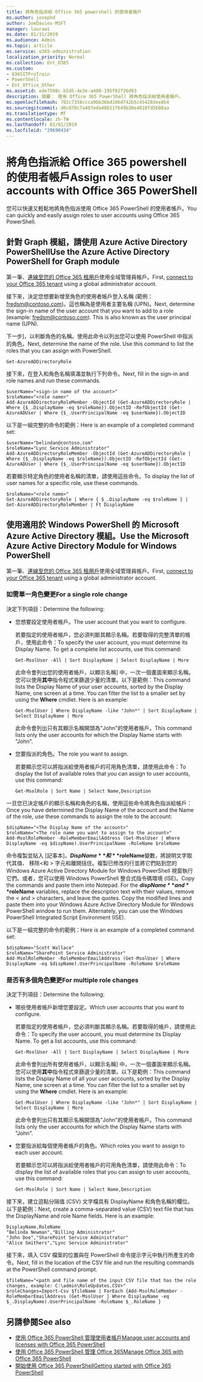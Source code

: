 ```yaml
---
title: 將角色指派給 Office 365 powershell 的使用者帳戶
ms.author: josephd
author: JoeDavies-MSFT
manager: laurawi
ms.date: 01/31/2019
ms.audience: Admin
ms.topic: article
ms.service: o365-administration
localization_priority: Normal
ms.collection: Ent_O365
ms.custom:
- O365ITProTrain
- PowerShell
- Ent_Office_Other
ms.assetid: ede7598c-b5d5-4e3e-a488-195f02f26d93
description: 摘要： 使用 Office 365 PowerShell 將角色指派給使用者帳戶。
ms.openlocfilehash: 702c7358ccca9bb36bd106d742b5c454283ee8b4
ms.sourcegitcommit: d0c870c7a487eda48b11f649b30e4818fd5608aa
ms.translationtype: MT
ms.contentlocale: zh-TW
ms.lasthandoff: 02/01/2019
ms.locfileid: "29690434"
---
```

# <a name="assign-roles-to-user-accounts-with-office-365-powershell"></a><span data-ttu-id="5972a-103">將角色指派給 Office 365 powershell 的使用者帳戶</span><span class="sxs-lookup"><span data-stu-id="5972a-103">Assign roles to user accounts with Office 365 PowerShell</span></span>

<span data-ttu-id="5972a-104">您可以快速又輕鬆地將角色指派使用 Office 365 PowerShell 的使用者帳戶。</span><span class="sxs-lookup"><span data-stu-id="5972a-104">You can quickly and easily assign roles to user accounts using Office 365 PowerShell.</span></span>

## <a name="use-the-azure-active-directory-powershell-for-graph-module"></a><span data-ttu-id="5972a-105">針對 Graph 模組，請使用 Azure Active Directory PowerShell</span><span class="sxs-lookup"><span data-stu-id="5972a-105">Use the Azure Active Directory PowerShell for Graph module</span></span>

<span data-ttu-id="5972a-106">第一筆、[連線至您的 Office 365 租用戶](connect-to-office-365-powershell.md#connect-with-the-azure-active-directory-powershell-for-graph-module)使用全域管理員帳戶。</span><span class="sxs-lookup"><span data-stu-id="5972a-106">First, [connect to your Office 365 tenant](connect-to-office-365-powershell.md#connect-with-the-azure-active-directory-powershell-for-graph-module) using a global administrator account.</span></span>
  
<span data-ttu-id="5972a-p101">接下來，決定您想要新增至角色的使用者帳戶登入名稱 (範例： fredsm@contoso.com)。這也稱為是使用者主要名稱 (UPN)。</span><span class="sxs-lookup"><span data-stu-id="5972a-p101">Next, determine the sign-in name of the user account that you want to add to a role (example: fredsm@contoso.com). This is also known as the user principal name (UPN).</span></span>

<span data-ttu-id="5972a-p102">下一步]，以判斷角色的名稱。使用此命令以列出您可以使用 PowerShell 中指派的角色。</span><span class="sxs-lookup"><span data-stu-id="5972a-p102">Next, determine the name of the role. Use this command to list the roles that you can assign with PowerShell.</span></span>

````
Get-AzureADDirectoryRole
````

<span data-ttu-id="5972a-111">接下來，在登入和角色名稱填滿並執行下列命令。</span><span class="sxs-lookup"><span data-stu-id="5972a-111">Next, fill in the sign-in and role names and run these commands.</span></span>
  
```
$userName="<sign-in name of the account>"
$roleName="<role name>"
Add-AzureADDirectoryRoleMember -ObjectId (Get-AzureADDirectoryRole | Where {$_.DisplayName -eq $roleName}).ObjectID -RefObjectId (Get-AzureADUser | Where {$_.UserPrincipalName -eq $userName}).ObjectID
```

<span data-ttu-id="5972a-112">以下是一組完整的命令的範例：</span><span class="sxs-lookup"><span data-stu-id="5972a-112">Here is an example of a completed command set:</span></span>
  
```
$userName="belindan@contoso.com"
$roleName="Lync Service Administrator"
Add-AzureADDirectoryRoleMember -ObjectId (Get-AzureADDirectoryRole | Where {$_.DisplayName -eq $roleName}).ObjectID -RefObjectId (Get-AzureADUser | Where {$_.UserPrincipalName -eq $userName}).ObjectID
```

<span data-ttu-id="5972a-113">若要顯示特定角色的使用者名稱的清單，請使用這些命令。</span><span class="sxs-lookup"><span data-stu-id="5972a-113">To display the list of user names for a specific role, use these commands.</span></span>

```
$roleName="<role name>"
Get-AzureADDirectoryRole | Where { $_.DisplayName -eq $roleName } | Get-AzureADDirectoryRoleMember | Ft DisplayName
```

## <a name="use-the-microsoft-azure-active-directory-module-for-windows-powershell"></a><span data-ttu-id="5972a-114">使用適用於 Windows PowerShell 的 Microsoft Azure Active Directory 模組。</span><span class="sxs-lookup"><span data-stu-id="5972a-114">Use the Microsoft Azure Active Directory Module for Windows PowerShell</span></span>

<span data-ttu-id="5972a-115">第一筆、[連線至您的 Office 365 租用戶](connect-to-office-365-powershell.md#connect-with-the-microsoft-azure-active-directory-module-for-windows-powershell)使用全域管理員帳戶。</span><span class="sxs-lookup"><span data-stu-id="5972a-115">First, [connect to your Office 365 tenant](connect-to-office-365-powershell.md#connect-with-the-microsoft-azure-active-directory-module-for-windows-powershell) using a global administrator account.</span></span>
  
### <a name="for-a-single-role-change"></a><span data-ttu-id="5972a-116">如需單一角色變更</span><span class="sxs-lookup"><span data-stu-id="5972a-116">For a single role change</span></span>

<span data-ttu-id="5972a-117">決定下列項目：</span><span class="sxs-lookup"><span data-stu-id="5972a-117">Determine the following:</span></span>
  
- <span data-ttu-id="5972a-118">您想要設定使用者帳戶。</span><span class="sxs-lookup"><span data-stu-id="5972a-118">The user account that you want to configure.</span></span>
    
    <span data-ttu-id="5972a-p103">若要指定的使用者帳戶，您必須判斷其顯示名稱。若要取得的完整清單的帳戶，使用此命令：</span><span class="sxs-lookup"><span data-stu-id="5972a-p103">To specify the user account, you must determine its Display Name. To get a complete list accounts, use this command:</span></span>
    
  ```
  Get-MsolUser -All | Sort DisplayName | Select DisplayName | More
  ```

    <span data-ttu-id="5972a-p104">此命令會列出您的使用者帳戶，以顯示名稱] 中，一次一個畫面來顯示名稱。您可以使用**其中**指令程式來篩選少量的清單。以下是範例：</span><span class="sxs-lookup"><span data-stu-id="5972a-p104">This command lists the Display Name of your user accounts, sorted by the Display Name, one screen at a time. You can filter the list to a smaller set by using the **Where** cmdlet. Here is an example:</span></span>
    
  ```
  Get-MsolUser | Where DisplayName -like "John*" | Sort DisplayName | Select DisplayName | More
  ```

    <span data-ttu-id="5972a-124">此命令會列出只有其顯示名稱開頭為"John"的使用者帳戶。</span><span class="sxs-lookup"><span data-stu-id="5972a-124">This command lists only the user accounts for which the Display Name starts with "John".</span></span>
    
- <span data-ttu-id="5972a-125">您要指派的角色。</span><span class="sxs-lookup"><span data-stu-id="5972a-125">The role you want to assign.</span></span>
    
    <span data-ttu-id="5972a-126">若要顯示您可以將指派給使用者帳戶的可用角色清單，請使用此命令：</span><span class="sxs-lookup"><span data-stu-id="5972a-126">To display the list of available roles that you can assign to user accounts, use this command:</span></span>
    
  ```
  Get-MsolRole | Sort Name | Select Name,Description
  ```

<span data-ttu-id="5972a-127">一旦您已決定帳戶的顯示名稱和角色的名稱，使用這些命令將角色指派給帳戶：</span><span class="sxs-lookup"><span data-stu-id="5972a-127">Once you have determined the Display Name of the account and the Name of the role, use these commands to assign the role to the account:</span></span>
  
```
$dispName="<The Display Name of the account>"
$roleName="<The role name you want to assign to the account>"
Add-MsolRoleMember -RoleMemberEmailAddress (Get-MsolUser | Where DisplayName -eq $dispName).UserPrincipalName -RoleName $roleName
```

<span data-ttu-id="5972a-p105">命令複製並貼入 [記事本]。**$DispName**和 **$roleName**變數，將說明文字取代其值、 移除\<和 > 字元和離開括住。複製已修改的行並將它們貼到您的 Windows Azure Active Directory Module for Windows PowerShell 視窗執行它們。或者，您可以使用 Windows PowerShell 整合式指令碼環境 (ISE)。</span><span class="sxs-lookup"><span data-stu-id="5972a-p105">Copy the commands and paste them into Notepad. For the **$dispName** and **$roleName** variables, replace the description text with their values, remove the \< and > characters, and leave the quotes. Copy the modified lines and paste them into your Windows Azure Active Directory Module for Windows PowerShell window to run them. Alternately, you can use the Windows PowerShell Integrated Script Environment (ISE).</span></span>
  
<span data-ttu-id="5972a-132">以下是一組完整的命令的範例：</span><span class="sxs-lookup"><span data-stu-id="5972a-132">Here is an example of a completed command set:</span></span>
  
```
$dispName="Scott Wallace"
$roleName="SharePoint Service Administrator"
Add-MsolRoleMember -RoleMemberEmailAddress (Get-MsolUser | Where DisplayName -eq $dispName).UserPrincipalName -RoleName $roleName
```

### <a name="for-multiple-role-changes"></a><span data-ttu-id="5972a-133">是否有多個角色變更</span><span class="sxs-lookup"><span data-stu-id="5972a-133">For multiple role changes</span></span>

<span data-ttu-id="5972a-134">決定下列項目：</span><span class="sxs-lookup"><span data-stu-id="5972a-134">Determine the following:</span></span>
  
- <span data-ttu-id="5972a-135">哪些使用者帳戶新增您要設定。</span><span class="sxs-lookup"><span data-stu-id="5972a-135">Which user accounts that you want to configure.</span></span>
    
    <span data-ttu-id="5972a-p106">若要指定的使用者帳戶，您必須判斷其顯示名稱。若要取得的帳戶，請使用此命令：</span><span class="sxs-lookup"><span data-stu-id="5972a-p106">To specify the user account, you must determine its Display Name. To get a list accounts, use this command:</span></span>
    
  ```
  Get-MsolUser -All | Sort DisplayName | Select DisplayName | More
  ```

    <span data-ttu-id="5972a-p107">此命令會列出所有使用者帳戶，以顯示名稱] 中，一次一個畫面來顯示名稱。您可以使用**其中**指令程式來篩選少量的清單。以下是範例：</span><span class="sxs-lookup"><span data-stu-id="5972a-p107">This command lists the Display Name of all your user accounts, sorted by the Display Name, one screen at a time. You can filter the list to a smaller set by using the **Where** cmdlet. Here is an example:</span></span>
    
  ```
  Get-MsolUser | Where DisplayName -like "John*" | Sort DisplayName | Select DisplayName | More
  ```

    <span data-ttu-id="5972a-141">此命令會列出只有其顯示名稱開頭為"John"的使用者帳戶。</span><span class="sxs-lookup"><span data-stu-id="5972a-141">This command lists only the user accounts for which the Display Name starts with "John".</span></span>
    
- <span data-ttu-id="5972a-142">您要指派給每個使用者帳戶的角色。</span><span class="sxs-lookup"><span data-stu-id="5972a-142">Which roles you want to assign to each user account.</span></span>
    
    <span data-ttu-id="5972a-143">若要顯示您可以將指派給使用者帳戶的可用角色清單，請使用此命令：</span><span class="sxs-lookup"><span data-stu-id="5972a-143">To display the list of available roles that you can assign to user accounts, use this command:</span></span>
    
  ```
  Get-MsolRole | Sort Name | Select Name,Description
  ```

<span data-ttu-id="5972a-p108">接下來，建立逗點分隔值 (CSV) 文字檔具有 DisplayName 和角色名稱的欄位。以下是範例：</span><span class="sxs-lookup"><span data-stu-id="5972a-p108">Next, create a comma-separated value (CSV) text file that has the DisplayName and role Name fields. Here is an example:</span></span>
  
```
DisplayName,RoleName
"Belinda Newman","Billing Administrator"
"John Doe","SharePoint Service Administrator"
"Alice Smithers","Lync Service Administrator"
```

<span data-ttu-id="5972a-146">接下來，填入 CSV 檔案的位置與在 PowerShell 命令提示字元中執行所產生的命令。</span><span class="sxs-lookup"><span data-stu-id="5972a-146">Next, fill in the location of the CSV file and run the resulting commands at the PowerShell command prompt.</span></span>
  
```
$fileName="<path and file name of the input CSV file that has the role changes, example: C:\admin\RoleUpdates.CSV>"
$roleChanges=Import-Csv $fileName | ForEach {Add-MsolRoleMember -RoleMemberEmailAddress (Get-MsolUser | Where DisplayName -eq $_.DisplayName).UserPrincipalName -RoleName $_.RoleName }

```

## <a name="see-also"></a><span data-ttu-id="5972a-147">另請參閱</span><span class="sxs-lookup"><span data-stu-id="5972a-147">See also</span></span>

- [<span data-ttu-id="5972a-148">使用 Office 365 PowerShell 管理使用者帳戶</span><span class="sxs-lookup"><span data-stu-id="5972a-148">Manage user accounts and licenses with Office 365 PowerShell</span></span>](manage-user-accounts-and-licenses-with-office-365-powershell.md)
- [<span data-ttu-id="5972a-149">使用 Office 365 PowerShell 管理 Office 365</span><span class="sxs-lookup"><span data-stu-id="5972a-149">Manage Office 365 with Office 365 PowerShell</span></span>](manage-office-365-with-office-365-powershell.md)
- [<span data-ttu-id="5972a-150">開始使用 Office 365 PowerShell</span><span class="sxs-lookup"><span data-stu-id="5972a-150">Getting started with Office 365 PowerShell</span></span>](getting-started-with-office-365-powershell.md)
